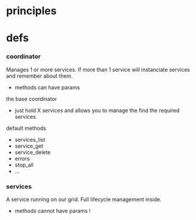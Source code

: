 # principles


# defs

### coordinator

Manages 1 or more services.
If more than 1 service will instanciate services and remember about them.

- methods can have params

the base coordinator

- just hold X services and allows you to manage the find the required services.

default methods

- services_list
- service_get
- service_delete
- errors
- stop_all
- ...

### services

A service running on our grid.
Full lifecycle management inside.

- methods cannot have params !
